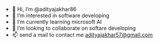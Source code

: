 - 👋 Hi, I’m @adityajakhar86
- 👀 I’m interested in software developing 
- 🌱 I’m currently learning microsoft AI
- 💞️ I’m looking to collaborate on softare developing 
- 📫 send a mail to contact me adityajakhar57@gmail.com

<!---
adityajakhar86/adityajakhar86 is a ✨ special ✨ repository because its `README.md` (this file) appears on your GitHub profile.
You can click the Preview link to take a look at your changes.
--->
